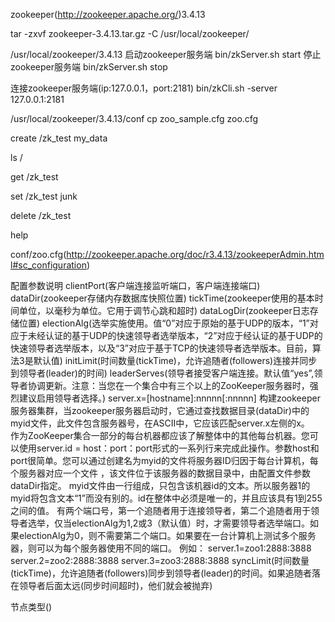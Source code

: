 zookeeper(http://zookeeper.apache.org/)3.4.13

tar -zxvf zookeeper-3.4.13.tar.gz -C /usr/local/zookeeper/

/usr/local/zookeeper/3.4.13
启动zookeeper服务端
bin/zkServer.sh start
停止zookeeper服务端
bin/zkServer.sh stop

连接zookeeper服务端(ip:127.0.0.1，port:2181)
bin/zkCli.sh -server 127.0.0.1:2181

/usr/local/zookeeper/3.4.13/conf
cp zoo_sample.cfg zoo.cfg

create /zk_test my_data

ls /

get /zk_test

set /zk_test junk

delete /zk_test

help

conf/zoo.cfg(http://zookeeper.apache.org/doc/r3.4.13/zookeeperAdmin.html#sc_configuration)

配置参数说明
clientPort(客户端连接监听端口，客户端连接端口)
dataDir(zookeeper存储内存数据库快照位置)
tickTime(zookeeper使用的基本时间单位，以毫秒为单位。它用于调节心跳和超时)
dataLogDir(zookeeper日志存储位置)
electionAlg(选举实施使用。值“0”对应于原始的基于UDP的版本，“1”对应于未经认证的基于UDP的快速领导者选举版本，“2”对应于经认证的基于UDP的快速领导者选举版本，以及“3”对应于基于TCP的快速领导者选举版本。目前，算法3是默认值)
initLimit(时间数量(tickTime)，允许追随者(followers)连接并同步到领导者(leader)的时间)
leaderServes(领导者接受客户端连接。默认值“yes”,领导者协调更新。注意：当您在一个集合中有三个以上的ZooKeeper服务器时，强烈建议启用领导者选择。)
server.x=[hostname]:nnnnn[:nnnnn]
构建zookeeper服务器集群，当zookeeper服务器启动时，它通过查找数据目录(dataDir)中的myid文件，此文件包含服务器号，在ASCII中，它应该匹配server.x左侧的x。	
作为ZooKeeper集合一部分的每台机器都应该了解整体中的其他每台机器。您可以使用server.id = host：port：port形式的一系列行来完成此操作。参数host和port很简单。您可以通过创建名为myid的文件将服务器ID归因于每台计算机，每个服务器对应一个文件 ，该文件位于该服务器的数据目录中，由配置文件参数dataDir指定。
myid文件由一行组成，只包含该机器id的文本。所以服务器1的myid将包含文本“1”而没有别的。id在整体中必须是唯一的，并且应该具有1到255之间的值。
有两个端口号，第一个追随者用于连接领导者，第二个追随者用于领导者选举，仅当electionAlg为1,2或3（默认值）时，才需要领导者选举端口。如果electionAlg为0，则不需要第二个端口。如果要在一台计算机上测试多个服务器，则可以为每个服务器使用不同的端口。
例如：
server.1=zoo1:2888:3888
server.2=zoo2:2888:3888
server.3=zoo3:2888:3888
syncLimit(时间数量(tickTime)，允许追随者(followers)同步到领导者(leader)的时间。如果追随者落在领导者后面太远(同步时间超时)，他们就会被抛弃)


节点类型()

